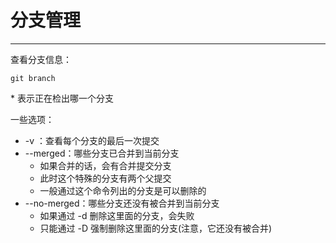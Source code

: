 # 分支管理
---

查看分支信息：
```
git branch
```

\* 表示正在检出哪一个分支

一些选项：
- -v ：查看每个分支的最后一次提交
- --merged：哪些分支已合并到当前分支
	- 如果合并的话，会有合并提交分支
	- 此时这个特殊的分支有两个父提交
	- 一般通过这个命令列出的分支是可以删除的
- --no-merged：哪些分支还没有被合并到当前分支
	- 如果通过 -d 删除这里面的分支，会失败
	- 只能通过 -D 强制删除这里面的分支(注意，它还没有被合并)